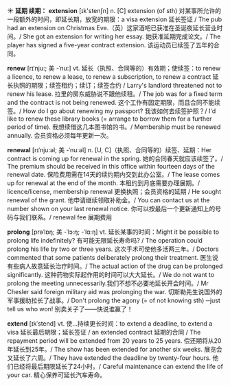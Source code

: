 ☀ <span class="category">**延期 续期：**</span>
<span class="vocabulary">**extension**</span> [ɪk'stenʃn] 
<span class="definition">n. [C] extension (of sth) 对某事所允许的一段额外的时间，即延长期，放宽的期限：</span>a visa extension 延长签证 / The pub had an extension on Christmas Eve.（英）这家酒吧已获准在圣诞夜延长营业时间。/ She got an extension for writing her essay. 她获准延期完成论文。/ The player has signed a five-year contract extension. 该运动员已续签了五年的合同。
   
<span class="vocabulary">**renew**</span> [rɪˈnju:; 美 -ˈnu:]
<span class="definition">vt. 延长（执照、合同等的）有效期；使续签：</span>to renew a licence, to renew a lease, to renew a subscription, to renew a contract 延长执照的期限；续签租约；续订；续签合约 / Larry's landlord threatened not to renew his lease. 拉里的房东威胁说不跟他续租。/ The job was for a fixed term and the contract is not being renewed. 这个工作有固定期限，而且合同不能续签。/ How do I go about renewing my passport? 我该如何去续签护照？/ I'd like to renew these library books (= arrange to borrow them for a further period of time). 我想续借这几本图书馆的书。/ Membership must be renewed annually. 会员资格必须每年更新一次。

<span class="vocabulary">**renewal**</span> [rɪˈnju:əl; 美 -ˈnu:əl]
<span class="definition">n. [U, C]（执照、合同等的）续签、延期：</span>Her contract is coming up for renewal in the spring. 她的合同春天就应该续签了。/ The premium should be received in this office within fourteen days of the renewal date. 保险费用需在14天的续约期内交到此办公室。/ The lease comes up for renewal at the end of the month. 本租约到月底需要办理展期。/ licence/license, membership renewal 更换执照；会员资格的延期 / He sought renewal of the grant. 他申请继续领取补助金。/ You can contact us at the number shown on your last renewal notice. 你可以按最后一个更新通知上的号码与我们联系。/ renewal fee 展期费用

<span class="vocabulary">**prolong**</span> [prəˈlɒŋ; 美 -ˈlɔ:ŋ; -ˈlɑ:ŋ]
<span class="definition">vt. 延长某事的时间：</span>Might it be possible to prolong life indefinitely? 有可能无限延长寿命吗? / The operation could prolong his life by two or three years. 这次手术可使他多活两三年。/ Doctors commented that some patients deliberately prolong their treatment. 医生说有些病人故意延长治疗时间。/ The actual action of the drug can be prolonged significantly. 这种药物实际起作用的时间可以大大延长。/ We do not want to prolong the meeting unnecessarily.我们不想不必要地延长开会时间。/ Mr Chesler said foreign military aid was prolonging the war. 切斯勒先生说国外的军事援助拉长了战事。/ Don't prolong the agony (= of not knowing sth) ─just tell us who won! 别卖关子了——快说谁赢了！
        
<span class="vocabulary">**extend**</span> [ɪkˈstend]
<span class="definition">vt. 使…持续更长时间：</span>to extend a deadline, to extend a visa 延长最后期限；延长签证 / an extended contract 延期的合同 / The repayment period will be extended from 20 years to 25 years. 偿还期将从20年延长到25年。/ The show has been extended for another six weeks. 展览会又延长了六周。/ They have extended the deadline by twenty-four hours. 他们已经将最后期限延长了24小时。/ Careful maintenance can extend the life of your car. 精心保养可延长汽车寿命。